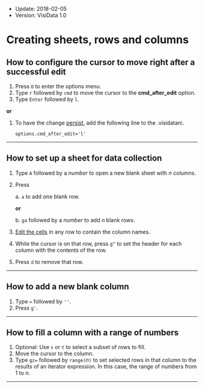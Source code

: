 - Update: 2018-02-05
- Version: VisiData 1.0

# Creating sheets, rows and columns

## How to configure the cursor to move right after a successful edit

1. Press `O` to enter the options menu.
2. Type `r` followed by `cmd` to move the cursor to the **cmd\_after\_edit** option.
3. Type `Enter` followed by `l`.

**or**

1. To have the change [persist](/docs/customize), add the following line to the .visidatarc.

    `options.cmd_after_edit='l'`

---

## How to set up a sheet for data collection

1. Type `A` followed by a *number* to open a new blank sheet with *n* columns.
2. Press

    a. `a` to add one blank row.

    **or**

    b. `ga` followed by a *number* to add *n* blank rows.

3. [Edit the cells](/docs/edit) in any row to contain the column names.
4. While the cursor is on that row, press `g^` to set the header for each column with the contents of the row.
5. Press `d` to remove that row.

---

## How to add a new blank column

1. Type `=` followed by `''`.
2. Press `g'`.

---

## How to fill a column with a range of numbers

1. Optional: Use `s` or `t` to select a subset of rows to fill.
2. Move the cursor to the column.
3. Type `gz=` followed by `range(`*n*`)` to set selected rows in that column to the results of an iterator expression. In this case, the range of numbers from 1 to *n*.

---

